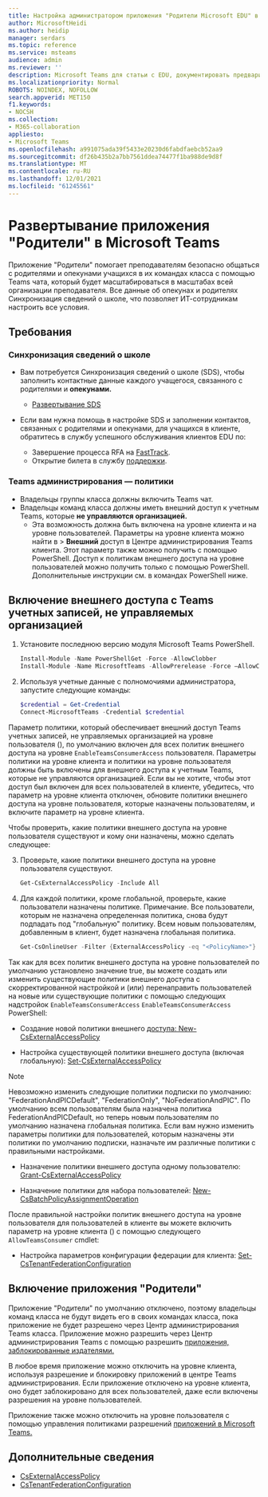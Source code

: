 ```yaml
---
title: Настройка администратором приложения "Родители Microsoft EDU" в Teams
author: MicrosoftHeidi
ms.author: heidip
manager: serdars
ms.topic: reference
ms.service: msteams
audience: admin
ms.reviewer: ''
description: Microsoft Teams для статьи с EDU, документировать предварительные условия и настроить приложение "Родители".
ms.localizationpriority: Normal
ROBOTS: NOINDEX, NOFOLLOW
search.appverid: MET150
f1.keywords:
- NOCSH
ms.collection:
- M365-collaboration
appliesto:
- Microsoft Teams
ms.openlocfilehash: a991075ada39f5433e20230d6fabdfaebcb52aa9
ms.sourcegitcommit: df26b435b2a7bb7561ddea74477f1ba988de9d8f
ms.translationtype: MT
ms.contentlocale: ru-RU
ms.lasthandoff: 12/01/2021
ms.locfileid: "61245561"
---
```

# <a name="deploying-the-parents-app-in-microsoft-teams"></a>Развертывание приложения "Родители" в Microsoft Teams

Приложение "Родители" помогает преподавателям безопасно общаться с родителями и опекунами учащихся в их командах класса с помощью Teams чата, который будет масштабироваться в масштабах всей организации преподавателя. Все данные об опекунах и родителях Синхронизация сведений о школе, что позволяет ИТ-сотрудникам настроить все условия.

## <a name="requirements"></a>Требования

### <a name="school-data-sync"></a>Синхронизация сведений о школе

- Вам потребуется Синхронизация сведений о школе (SDS), чтобы заполнить контактные данные каждого учащегося, связанного с родителями и **опекунами.**
  - [Развертывание SDS](/schooldatasync/how-to-deploy-sds-using-sds-v2.1-csv-files)

- Если вам нужна помощь в настройке SDS  и заполнении контактов, связанных с родителями и опекунами, для учащихся в клиенте, обратитесь в службу успешного обслуживания клиентов EDU по:
  - Завершение процесса RFA на [FastTrack](https://www.microsoft.com/fasttrack?rtc=1).
  - Открытие билета в службу [поддержки](https://aka.ms/sdssupport).

### <a name="teams-admin-center---policies"></a>Teams администрирования — политики

- Владельцы группы класса должны включить Teams чат.
- Владельцы команд класса должны иметь внешний доступ к учетным Teams, которые **не управляются организацией.** 
  - Эта возможность должна быть включена на уровне клиента и на уровне пользователей. Параметры на уровне клиента можно найти в > **Внешний** доступ в Центре администрирования Teams клиента. Этот параметр также можно получить с помощью PowerShell. Доступ к политикам внешнего доступа на уровне пользователей можно получить только с помощью PowerShell. Дополнительные инструкции см. в командах PowerShell ниже.

## <a name="enabling-external-access-with-teams-accounts-not-managed-by-an-organization"></a>Включение внешнего доступа с Teams учетных записей, не управляемых организацией

1. Установите последнюю версию модуля Microsoft Teams PowerShell.

    ```powershell
    Install-Module -Name PowerShellGet -Force -AllowClobber
    Install-Module -Name MicrosoftTeams -AllowPrerelease -Force –AllowClobber
    ```
    
2. Используя учетные данные с полномочиями администратора, запустите следующие команды:

    ```powershell
    $credential = Get-Credential
    Connect-MicrosoftTeams -Credential $credential
    ```

Параметр политики, который обеспечивает внешний доступ Teams учетных записей, не управляемых организацией на уровне пользователя (), по умолчанию включен для всех политик внешнего доступа на уровне `EnableTeamsConsumerAccess` пользователя. Параметры политики на уровне клиента и политики на уровне пользователя должны быть включены для внешнего доступа к учетным Teams, которые не управляются организацией. Если вы не хотите, чтобы этот доступ был включен для всех пользователей в клиенте, убедитесь, что параметр на уровне клиента отключен, обновите политики внешнего доступа на уровне пользователя, которые назначены пользователям, и включите параметр на уровне клиента.

Чтобы проверить, какие политики внешнего доступа на уровне пользователя существуют и кому они назначены, можно сделать следующее:
    
3. Проверьте, какие политики внешнего доступа на уровне пользователя существуют.

    ```powershell
    Get-CsExternalAccessPolicy -Include All
    ```

4. Для каждой политики, кроме глобальной, проверьте, какие пользователи назначены политике. Примечание. Все пользователи, которым не назначена определенная политика, снова будут подпадать под "глобальную" политику. Всем новым пользователям, добавленным в клиент, будет назначена глобальная политика.

    ```powershell
    Get-CsOnlineUser -Filter {ExternalAccessPolicy -eq "<PolicyName>"} | Select-Object DisplayName,ObjectId,UserPrincipalName
    ```

Так как для всех политик внешнего доступа на уровне пользователей по умолчанию установлено значение true, вы можете создать или изменить существующие политики внешнего доступа с скорректированной настройкой и (или) перенаправить пользователей на новые или существующие политики с помощью следующих надстройок `EnableTeamsConsumerAccess` `EnableTeamsConsumerAccess` PowerShell:

- Создание новой политики внешнего [доступа: New-CsExternalAccessPolicy](/powershell/module/skype/new-csexternalaccesspolicy)

- Настройка существующей политики внешнего доступа (включая глобальную): [Set-CsExternalAccessPolicy](/powershell/module/skype/set-csexternalaccesspolicy)

> [!NOTE]
> Невозможно изменить следующие политики подписки по умолчанию: "FederationAndPICDefault", "FederationOnly", "NoFederationAndPIC". По умолчанию всем пользователям была назначена политика FederationAndPICDefault, но теперь новым пользователям по умолчанию назначена глобальная политика. Если вам нужно изменить параметры политики для пользователей, которым назначены эти политики по умолчанию подписки, назначьте им различные политики с правильными настройками.

- Назначение политики внешнего доступа одному пользователю: [Grant-CsExternalAccessPolicy](/powershell/module/skype/grant-csexternalaccesspolicy)

- Назначение политики для набора пользователей: [New-CsBatchPolicyAssignmentOperation](/powershell/module/skype/new-csbatchpolicyassignmentoperation)

После правильной настройки политик внешнего доступа на уровне пользователя для пользователей в клиенте вы можете включить параметр на уровне клиента () с помощью следующего `AllowTeamsConsumer` cmdlet:

- Настройка параметров конфигурации федерации для клиента: [Set-CsTenantFederationConfiguration](/powershell/module/skype/set-cstenantfederationconfiguration)

## <a name="enabling-the-parents-app"></a>Включение приложения "Родители"

Приложение "Родители" по умолчанию отключено, поэтому владельцы команд класса не будут видеть его в своих командах класса, пока приложение не будет разрешено через Центр администрирования Teams класса. Приложение можно разрешить через Центр администрирования Teams с помощью разрешить [приложения, заблокированные издателями.](manage-apps.md#apps-blocked-by-publishers)

В любое время приложение можно отключить на уровне [](manage-apps.md#allow-and-block-apps) клиента, используя разрешение и блокировку приложений в центре Teams администрирования. Если приложение отключено на уровне клиента, оно будет заблокировано для всех пользователей, даже если включены разрешения на уровне пользователей.

Приложение также можно отключить на уровне пользователя с помощью управления политиками разрешений [приложений в Microsoft Teams.](teams-app-permission-policies.md)

## <a name="more-information"></a>Дополнительные сведения

- [CsExternalAccessPolicy](/powershell/module/skype/set-csexternalaccesspolicy)
- [CsTenantFederationConfiguration](/powershell/module/skype/set-cstenantfederationconfiguration)
